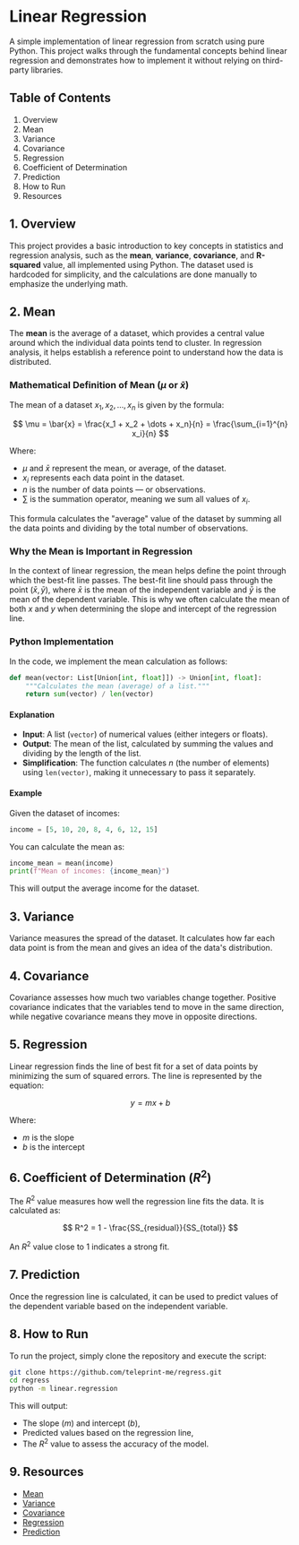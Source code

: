 # Linear Regression

A simple implementation of linear regression from scratch using pure Python. This project walks through the fundamental concepts behind linear regression and demonstrates how to implement it without relying on third-party libraries.

## Table of Contents
1. Overview
2. Mean
3. Variance
4. Covariance
5. Regression
6. Coefficient of Determination
7. Prediction
8. How to Run
9. Resources

## 1. Overview

This project provides a basic introduction to key concepts in statistics and regression analysis, such as the **mean**, **variance**, **covariance**, and **R-squared** value, all implemented using Python. The dataset used is hardcoded for simplicity, and the calculations are done manually to emphasize the underlying math.

## 2. Mean
The **mean** is the average of a dataset, which provides a central value around which the individual data points tend to cluster. In regression analysis, it helps establish a reference point to understand how the data is distributed.

### Mathematical Definition of Mean ($\mu$ or $\bar{x}$)

The mean of a dataset $x_1, x_2, \dots, x_n$ is given by the formula:

$$
\mu = \bar{x} = \frac{x_1 + x_2 + \dots + x_n}{n} = \frac{\sum_{i=1}^{n} x_i}{n}
$$

Where:
- $\mu$ and $\bar{x}$ represent the mean, or average, of the dataset.
- $x_i$ represents each data point in the dataset.
- $n$ is the number of data points — or observations.
- $\sum$ is the summation operator, meaning we sum all values of $x_i$.

This formula calculates the "average" value of the dataset by summing all the data points and dividing by the total number of observations.

### Why the Mean is Important in Regression
In the context of linear regression, the mean helps define the point through which the best-fit line passes. The best-fit line should pass through the point $(\bar{x}, \bar{y})$, where $\bar{x}$ is the mean of the independent variable and $\bar{y}$ is the mean of the dependent variable. This is why we often calculate the mean of both $x$ and $y$ when determining the slope and intercept of the regression line.

### Python Implementation

In the code, we implement the mean calculation as follows:

```python
def mean(vector: List[Union[int, float]]) -> Union[int, float]:
    """Calculates the mean (average) of a list."""
    return sum(vector) / len(vector)
```

#### Explanation
- **Input**: A list (`vector`) of numerical values (either integers or floats).
- **Output**: The mean of the list, calculated by summing the values and dividing by the length of the list.
- **Simplification**: The function calculates $n$ (the number of elements) using `len(vector)`, making it unnecessary to pass it separately.

#### Example
Given the dataset of incomes:

```python
income = [5, 10, 20, 8, 4, 6, 12, 15]
```

You can calculate the mean as:

```python
income_mean = mean(income)
print(f"Mean of incomes: {income_mean}")
```

This will output the average income for the dataset.

## 3. Variance
Variance measures the spread of the dataset. It calculates how far each data point is from the mean and gives an idea of the data's distribution.

## 4. Covariance
Covariance assesses how much two variables change together. Positive covariance indicates that the variables tend to move in the same direction, while negative covariance means they move in opposite directions.

## 5. Regression
Linear regression finds the line of best fit for a set of data points by minimizing the sum of squared errors. The line is represented by the equation:

$$y = mx + b$$

Where:
- $m$ is the slope
- $b$ is the intercept

## 6. Coefficient of Determination ($R^2$)
The $R^2$ value measures how well the regression line fits the data. It is calculated as:

$$ R^2 = 1 - \frac{SS_{residual}}{SS_{total}} $$

An $R^2$ value close to 1 indicates a strong fit.

## 7. Prediction
Once the regression line is calculated, it can be used to predict values of the dependent variable based on the independent variable.

## 8. How to Run

To run the project, simply clone the repository and execute the script:

```sh
git clone https://github.com/teleprint-me/regress.git
cd regress
python -m linear.regression
```

This will output:
- The slope ($m$) and intercept ($b$),
- Predicted values based on the regression line,
- The $R^2$ value to assess the accuracy of the model.

## 9. Resources

- [Mean](https://byjus.com/maths/mean/)
- [Variance](https://byjus.com/maths/variance/)
- [Covariance](https://byjus.com/maths/covariance/)
- [Regression](https://stats.libretexts.org/Courses/Las_Positas_College/Math_40%3A_Statistics_and_Probability/10%3A_Correlation_and_Regression/10.02%3A_The_Regression_Equation)
- [Prediction](https://stats.libretexts.org/Courses/Las_Positas_College/Math_40%3A_Statistics_and_Probability/10%3A_Correlation_and_Regression/10.02%3A_The_Regression_Equation/10.2.01%3A_Prediction)
